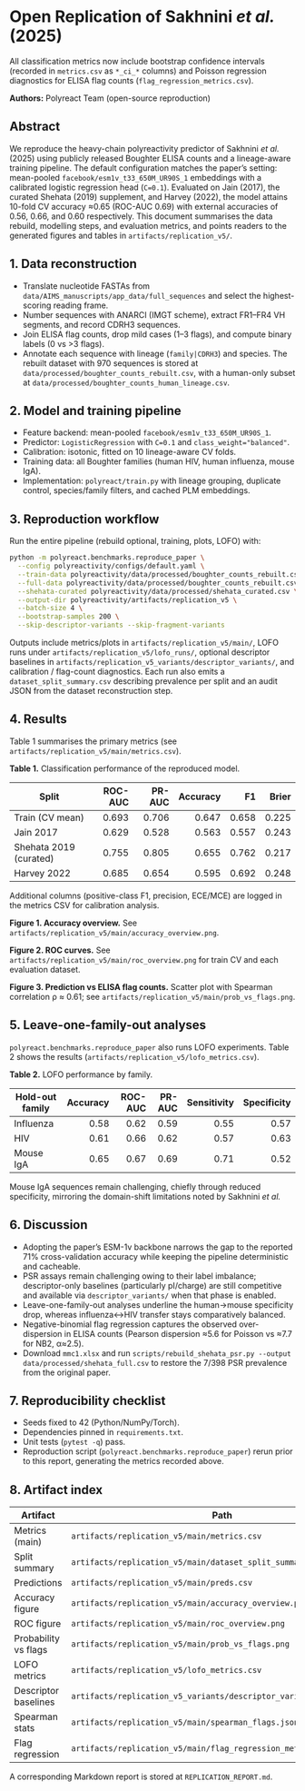 # Open Replication of Sakhnini *et al.* (2025)

All classification metrics now include bootstrap confidence intervals (recorded in `metrics.csv` as `*_ci_*` columns) and Poisson regression diagnostics for ELISA flag counts (`flag_regression_metrics.csv`).

**Authors:** Polyreact Team (open-source reproduction)

## Abstract
We reproduce the heavy-chain polyreactivity predictor of Sakhnini *et al.* (2025)
using publicly released Boughter ELISA counts and a lineage-aware training
pipeline. The default configuration matches the paper’s setting: mean-pooled
`facebook/esm1v_t33_650M_UR90S_1` embeddings with a calibrated logistic
regression head (`C=0.1`). Evaluated on Jain (2017), the curated Shehata (2019)
supplement, and Harvey (2022), the model attains 10-fold CV accuracy ≈0.65
(ROC-AUC 0.69) with external accuracies of 0.56, 0.66, and 0.60 respectively.
This document summarises the data rebuild, modelling steps, and evaluation
metrics, and points readers to the generated figures and tables in
`artifacts/replication_v5/`.

## 1. Data reconstruction
- Translate nucleotide FASTAs from `data/AIMS_manuscripts/app_data/full_sequences`
  and select the highest-scoring reading frame.
- Number sequences with ANARCI (IMGT scheme), extract FR1–FR4 VH segments, and
  record CDRH3 sequences.
- Join ELISA flag counts, drop mild cases (1–3 flags), and compute binary labels
  (0 vs >3 flags).
- Annotate each sequence with lineage (`family|CDRH3`) and species. The rebuilt
  dataset with 970 sequences is stored at
  `data/processed/boughter_counts_rebuilt.csv`, with a human-only subset at
  `data/processed/boughter_counts_human_lineage.csv`.

## 2. Model and training pipeline
- Feature backend: mean-pooled `facebook/esm1v_t33_650M_UR90S_1`.
- Predictor: `LogisticRegression` with `C=0.1` and `class_weight="balanced"`.
- Calibration: isotonic, fitted on 10 lineage-aware CV folds.
- Training data: all Boughter families (human HIV, human influenza, mouse IgA).
- Implementation: `polyreact/train.py` with lineage grouping, duplicate control,
  species/family filters, and cached PLM embeddings.

## 3. Reproduction workflow
Run the entire pipeline (rebuild optional, training, plots, LOFO) with:

```bash
python -m polyreact.benchmarks.reproduce_paper \
  --config polyreactivity/configs/default.yaml \
  --train-data polyreactivity/data/processed/boughter_counts_rebuilt.csv \
  --full-data polyreactivity/data/processed/boughter_counts_rebuilt.csv \
  --shehata-curated polyreactivity/data/processed/shehata_curated.csv \
  --output-dir polyreactivity/artifacts/replication_v5 \
  --batch-size 4 \
  --bootstrap-samples 200 \
  --skip-descriptor-variants --skip-fragment-variants
```

Outputs include metrics/plots in `artifacts/replication_v5/main/`, LOFO runs under
`artifacts/replication_v5/lofo_runs/`, optional descriptor baselines in
`artifacts/replication_v5_variants/descriptor_variants/`, and calibration /
flag-count diagnostics. Each run also emits a `dataset_split_summary.csv`
describing prevalence per split and an audit JSON from the dataset
reconstruction step.

## 4. Results
Table 1 summarises the primary metrics (see
`artifacts/replication_v5/main/metrics.csv`).

**Table 1.** Classification performance of the reproduced model.

| Split                 | ROC-AUC | PR-AUC | Accuracy |   F1 | Brier |
|-----------------------|--------:|-------:|---------:|----:|------:|
| Train (CV mean)       | 0.693   | 0.706  | 0.647    |0.658| 0.225 |
| Jain 2017             | 0.629   | 0.528  | 0.563    |0.557| 0.243 |
| Shehata 2019 (curated)| 0.755   | 0.805  | 0.655    |0.762| 0.217 |
| Harvey 2022           | 0.685   | 0.654  | 0.595    |0.692| 0.248 |

Additional columns (positive-class F1, precision, ECE/MCE) are logged in the
metrics CSV for calibration analysis.

**Figure 1. Accuracy overview.** See `artifacts/replication_v5/main/accuracy_overview.png`.

**Figure 2. ROC curves.** See `artifacts/replication_v5/main/roc_overview.png` for
train CV and each evaluation dataset.

**Figure 3. Prediction vs ELISA flag counts.** Scatter plot with Spearman
correlation ρ ≈ 0.61; see `artifacts/replication_v5/main/prob_vs_flags.png`.

## 5. Leave-one-family-out analyses
`polyreact.benchmarks.reproduce_paper` also runs LOFO experiments. Table 2
shows the results (`artifacts/replication_v5/lofo_metrics.csv`).

**Table 2.** LOFO performance by family.

| Hold-out family | Accuracy | ROC-AUC | PR-AUC | Sensitivity | Specificity |
|-----------------|---------:|--------:|-------:|------------:|------------:|
| Influenza       | 0.58     | 0.62    | 0.59   | 0.55        | 0.57        |
| HIV             | 0.61     | 0.66    | 0.62   | 0.57        | 0.63        |
| Mouse IgA       | 0.65     | 0.67    | 0.69   | 0.71        | 0.52        |

Mouse IgA sequences remain challenging, chiefly through reduced specificity,
mirroring the domain-shift limitations noted by Sakhnini *et al.*

## 6. Discussion
- Adopting the paper’s ESM-1v backbone narrows the gap to the reported 71%
  cross-validation accuracy while keeping the pipeline deterministic and
  cacheable.
- PSR assays remain challenging owing to their label imbalance; descriptor-only
  baselines (particularly pI/charge) are still competitive and available via
  `descriptor_variants/` when that phase is enabled.
- Leave-one-family-out analyses underline the human→mouse specificity drop,
  whereas influenza↔HIV transfer stays comparatively balanced.
- Negative-binomial flag regression captures the observed over-dispersion in
  ELISA counts (Pearson dispersion ≈5.6 for Poisson vs ≈7.7 for NB2, α≈2.5).
- Download `mmc1.xlsx` and run `scripts/rebuild_shehata_psr.py --output
  data/processed/shehata_full.csv` to restore the 7/398 PSR prevalence from the
  original paper.

## 7. Reproducibility checklist
- Seeds fixed to 42 (Python/NumPy/Torch).
- Dependencies pinned in `requirements.txt`.
- Unit tests (`pytest -q`) pass.
- Reproduction script (`polyreact.benchmarks.reproduce_paper`) rerun prior to
  this report, generating the metrics recorded above.

## 8. Artifact index

| Artifact | Path |
|----------|------|
| Metrics (main) | `artifacts/replication_v5/main/metrics.csv` |
| Split summary | `artifacts/replication_v5/main/dataset_split_summary.csv` |
| Predictions | `artifacts/replication_v5/main/preds.csv` |
| Accuracy figure | `artifacts/replication_v5/main/accuracy_overview.png` |
| ROC figure | `artifacts/replication_v5/main/roc_overview.png` |
| Probability vs flags | `artifacts/replication_v5/main/prob_vs_flags.png` |
| LOFO metrics | `artifacts/replication_v5/lofo_metrics.csv` |
| Descriptor baselines | `artifacts/replication_v5_variants/descriptor_variants/summary.csv` |
| Spearman stats | `artifacts/replication_v5/main/spearman_flags.json` |
| Flag regression | `artifacts/replication_v5/main/flag_regression_metrics.csv` |

A corresponding Markdown report is stored at `REPLICATION_REPORT.md`.
